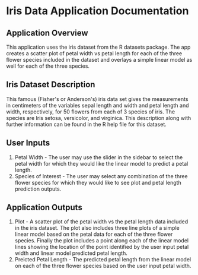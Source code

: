 # Iris Data Application Documentation

## Application Overview
This application uses the iris dataset from the R datasets package. The app 
creates a scatter plot of petal width vs petal length for each of the three 
flower species included in the dataset and overlays a simple linear model as 
well for each of the three species.

## Iris Dataset Description
This famous (Fisher's or Anderson's) iris data set gives the measurements in 
centimeters of the variables sepal length and width and petal length and width, 
respectively, for 50 flowers from each of 3 species of iris. The species are 
Iris setosa, versicolor, and virginica.  This description along with further
information can be found in the R help file for this dataset.

## User Inputs
1. Petal Width - The user may use the slider in the sidebar to select the petal
width for which they would like the linear model to predict a petal length.
2. Species of Interest - The user may select any combination of the three 
flower species for which they would like to see plot and petal length 
prediction outputs.

## Application Outputs
1. Plot - A scatter plot of the petal width vs the petal length data included
in the iris dataset. The plot also includes three line plots of a simple linear
model based on the petal data for each of the three flower species. Finally the 
plot includes a point along each of the linear model lines showing the location
of the point identified by the user input petal width and linear model 
predicted petal length.
2. Preicted Petal Length - The predicted petal length from the linear model on
each of the three flower species based on the user input petal width.
